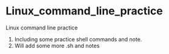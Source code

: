 # Linux_command_line_practice

Linux command line practice
1. Including some practice shell commands and note.
2. Will add some more .sh and notes
